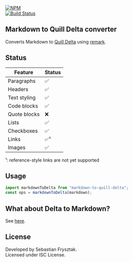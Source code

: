 [![NPM](https://nodei.co/npm/markdown-to-quill-delta.png)](https://nodei.co/npm/markdown-to-quill-delta/)  
[![Build Status](https://travis-ci.org/frysztak/markdown-to-quill-delta.svg?branch=master)](https://travis-ci.org/frysztak/markdown-to-quill-delta)

## Markdown to Quill Delta converter

Converts Markdown to [Quill Delta](https://quilljs.com/docs/delta/) using [remark](https://github.com/remarkjs/remark).

## Status

| Feature      | Status |
| ------------ | ------ |
| Paragraphs   | ✅     |
| Headers      | ✅     |
| Text styling | ✅     |
| Code blocks  | ✅     |
| Quote blocks | ❌     |
| Lists        | ✅     |
| Checkboxes   | ✅     |
| Links        | ✅¹    |
| Images       | ✅     |

¹: reference-style links are not yet supported

## Usage

```typescript
import markdownToDelta from "markdown-to-quill-delta";
const ops = markdownToDelta(markdown);
```

## What about Delta to Markdown?

See [here](https://github.com/frysztak/quill-delta-to-markdown).

## License

Developed by Sebastian Frysztak.  
Licensed under ISC License.
